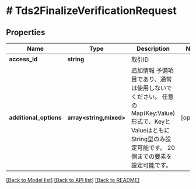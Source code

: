 # # Tds2FinalizeVerificationRequest

## Properties

Name | Type | Description | Notes
------------ | ------------- | ------------- | -------------
**access_id** | **string** | 取引ID |
**additional_options** | **array<string,mixed>** | 追加情報   予備項目であり、通常は使用しないでください。   任意のMap(Key:Value)形式で、KeyとValueはともにString型のみ設定可能です。   20個までの要素を設定可能です。 | [optional]

[[Back to Model list]](../../README.md#models) [[Back to API list]](../../README.md#endpoints) [[Back to README]](../../README.md)
